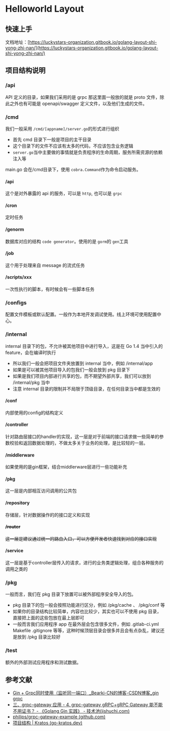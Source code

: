 # Helloworld Layout

## 快速上手

文档地址：[https://luckystars-organization.gitbook.io/golang-layout-shi-yong-zhi-nan/](https://luckystars-organization.gitbook.io/golang-layout-shi-yong-zhi-nan/)

## 项目结构说明

### /api

API 定义的目录，如果我们采用的是 grpc 那这里面一般放的就是 proto 文件，除此之外也有可能是 openapi/swagger 定义文件，以及他们生成的文件。

### /cmd

我们一般采用 `/cmd/[appname]/server.go`的形式进行组织

- 首先 cmd 目录下一般是项目的主干目录
- 这个目录下的文件不应该有太多的代码，不应该包含业务逻辑
- `server.go`当中主要做的事情就是负责程序的生命周期，服务所需资源的依赖注入等

main.go 会在/cmd目录下，使用 `cobra.Command`作为命令启动服务。

#### /api

这个是对外暴露的 api 的服务，可以是 `http`, 也可以是 `grpc`

#### /cron

定时任务

#### /genorm

数据库对应的结构 `code generator`。使用的是 `gorm`的 `gen`工具

#### /job

这个用于处理来自 message 的流式任务

#### /scripts/xxx

一次性执行的脚本，有时候会有一些脚本任务

### /configs

配置文件模板或默认配置。一般作为本地开发调试使用。线上环境可使用配置中心。

### /internal

internal 目录下的包，不允许被其他项目中进行导入，这是在 Go 1.4 当中引入的 feature，会在编译时执行

- 所以我们一般会把项目文件夹放置到 internal 当中，例如 /internal/app
- 如果是可以被其他项目导入的包我们一般会放到 pkg 目录下
- 如果是我们项目内部进行共享的包，而不期望外部共享，我们可以放到 /internal/pkg  当中
- 注意 internal 目录的限制并不局限于顶级目录，在任何目录当中都是生效的

#### /conf

内部使用的config的结构定义

#### /controller

针对路由层接口的handler的实现，这一层是对于前端的接口请求做一些简单的参数校验和返回数据处理的，不做太多关于业务的处理，是比较轻的一层。

#### /middlerware

如果使用的是gin框架，结合middlerware层进行一些功能补充

#### /pkg

这一层是内部相互访问调用的公共包

#### /repository

存储层，针对数据操作的的接口定义和实现

#### ~~/router~~

~~这一层是建议通过统一的路由入口，可以方便开发者快速找到对应的接口实现~~

#### /service

这一层是基于controller层传入的请求，进行的业务类逻辑处理，组合各种服务的调用之类的

### /pkg

一般而言，我们在 pkg 目录下放置可以被外部程序安全导入的包。

- pkg 目录下的包一般会按照功能进行区分，例如 /pkg/cache 、 /pkg/conf  等
- 如果你的目录结构比较简单，内容也比较少，其实也可以不使用 pkg  目录，直接把上面的这些包放在最上层即可
- 一般而言我们应用程序 app 在最外层会包含很多文件，例如 .gitlab-ci.yml  Makefile  .gitignore  等等，这种时候顶层目录会很多并且会有点杂乱，建议还是放到 /pkg  目录比较好

### /test

额外的外部测试应用程序和测试数据。

## 参考文献

- [Gin + Grpc同时使用（监听同一端口）_Bearki-CN的博客-CSDN博客_gin grpc](https://blog.csdn.net/weixin_45985984/article/details/124071909)
- [三、grpc-gateway 应用 - 4. grpc-gateway gRPC+gRPC Gateway 能不能不用证书？ - 《Golang Gin 实践》 - 技术池(jishuchi.com)](https://www.jishuchi.com/read/gin-practice/3809)
- [philips/grpc-gateway-example (github.com)](https://github.com/philips/grpc-gateway-example)
- [项目结构 | Kratos (go-kratos.dev)](https://go-kratos.dev/docs/intro/layout)
